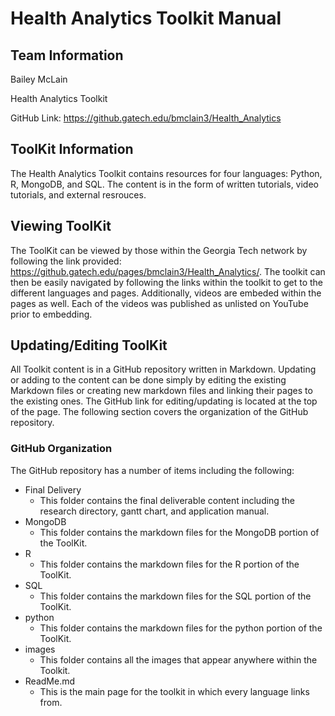 # Health Analytics Toolkit Manual

## Team Information
Bailey McLain

Health Analytics Toolkit

GitHub Link: https://github.gatech.edu/bmclain3/Health_Analytics

## ToolKit Information
The Health Analytics Toolkit contains resources for four languages: Python, R, MongoDB, and SQL. The content is in the form of written tutorials, video tutorials, and external resrouces. 

## Viewing ToolKit
The ToolKit can be viewed by those within the Georgia Tech network by following the link provided: https://github.gatech.edu/pages/bmclain3/Health_Analytics/. The toolkit can then be easily navigated by following the links within the toolkit to get to the different languages and pages. Additionally, videos are embeded within the pages as well. Each of the videos was published as unlisted on YouTube prior to embedding. 

## Updating/Editing ToolKit
All Toolkit content is in a GitHub repository written in Markdown. Updating or adding to the content can be done simply by editing the existing Markdown files or creating new markdown files and linking their pages to the existing ones. The GitHub link for editing/updating is located at the top of the page. The following section covers the organization of the GitHub repository. 

### GitHub Organization
The GitHub repository has a number of items including the following:  
* Final Delivery 
    * This folder contains the final deliverable content including the research directory, gantt chart, and application manual. 
* MongoDB
    * This folder contains the markdown files for the MongoDB portion of the ToolKit. 
* R
    * This folder contains the markdown files for the R portion of the ToolKit. 
* SQL
    * This folder contains the markdown files for the SQL portion of the ToolKit.
* python
    * This folder contains the markdown files for the python portion of the ToolKit. 
* images
    * This folder contains all the images that appear anywhere within the Toolkit. 
* ReadMe.md
    * This is the main page for the toolkit in which every language links from. 
